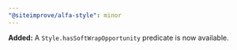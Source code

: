 ```yaml
---
"@siteimprove/alfa-style": minor
---
```


**Added:** A `Style.hasSoftWrapOpportunity` predicate is now available.
